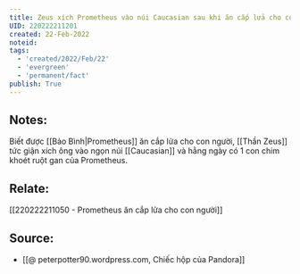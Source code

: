 ```yaml
---
title: Zeus xích Prometheus vào núi Caucasian sau khi ăn cắp lửa cho con người
UID: 220222211201
created: 22-Feb-2022
noteid:
tags:
  - 'created/2022/Feb/22'
  - 'evergreen'
  - 'permanent/fact'
publish: True
---
```

## Notes:
Biết được [[Bảo Bình|Prometheus]] ăn cắp lửa cho con người, [[Thần Zeus]] tức giận xích ông vào ngọn núi [[Caucasian]] và hằng ngày có 1 con chim khoét ruột gan của Prometheus.

## Relate:
[[220222211050 - Prometheus ăn cắp lửa cho con người]]

## Source:
- [[@ peterpotter90.wordpress.com, Chiếc hộp của Pandora]]




